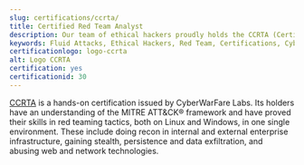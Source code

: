 ```yaml
---
slug: certifications/ccrta/
title: Certified Red Team Analyst
description: Our team of ethical hackers proudly holds the CCRTA (Certified Red Team Analyst) certification, among many others.
keywords: Fluid Attacks, Ethical Hackers, Red Team, Certifications, Cybersecurity, Pentesters, Whitehat Hackers, CCRTA
certificationlogo: logo-ccrta
alt: Logo CCRTA
certification: yes
certificationid: 30
---
```


[CCRTA](https://www.cyberwarfare.live/courses/certified-red-team-analyst)
is a hands-on certification issued by CyberWarFare Labs.
Its holders have an understanding of the MITRE ATT&CK® framework
and have proved their skills in red teaming tactics,
both on Linux and Windows,
in one single environment.
These include doing recon in internal and external enterprise infrastructure,
gaining stealth,
persistence
and data exfiltration,
and abusing web and network technologies.

